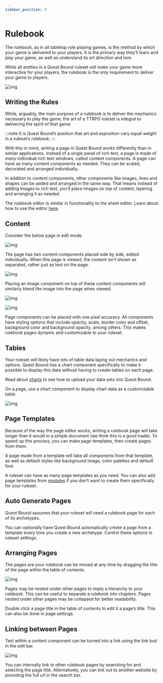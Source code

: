 ```yaml
---
sidebar_position: 8
---
```


# Rulebook

The rulebook, as in all tabletop role playing games, is the method by which your game is delivered to your players. It is the primary way they’ll learn and play your game, as well as understand its art direction and lore.

While all entities in a Quest Bound ruleset will make your game more interactive for your players, the rulebook is the only requirement to deliver your game to players.

![img](./img/rulebook-page.png)

## Writing the Rules

While, arguably, the main purpose of a rulebook is to deliver the mechanics necessary to play the game, the art of a TTRPG ruleset is integral to delivering the spirit of that game.

:::note
It is Quest Bound’s position that art and exposition cary equal weight in a ruleset’s rulebook.
:::

With this in mind, writing a page in Quest Bound works differently than in similar applications. Instead of a single panel of rich text, a page is made of _many_ individual rich text windows, called content components. A page can have as many content components as needed. They can be scaled, decorated and arranged individually.

In addition to content components, other components like images, lines and shapes can be added and arranged in the same way. That means instead of adding images to rich text, you’ll place images _on top_ of content, layering and arranging it as needed.

The rulebook editor is similar in functionality to the sheet editor. Learn about how to use the editor [here](./sheet-templates.md).

## Content

Consider the below page in edit mode.

![img](./img/content-components.png)

The page has two content components placed side by side, edited individually. When this page is viewed, the content isn’t shown as separated, rather just as text on the page.

![img](./img/content-view.png)

Placing an image component on top of these content components will similarly blend the image into the page when viewed.

![img](./img/image-edit.png)

![img](./img/image-view.png)

Page components can be placed with one pixel accuracy. All components have styling options that include opacity, scale, border color and offset, background color and background opacity, among others. This makes rulebook pages dynamic and customizable to your ruleset.

## Tables

Your ruleset will likely have lots of table data laying out mechanics and options. Quest Bound has a chart component specifically to make it possible to display this data without having to create tables on each page.

Read about [charts](./charts.md) to see how to upload your data sets into Quest Bound.

On a page, use a chart component to display chart data as a customizable table.

![img](./img/rulebook-chart.png)

## Page Templates

Because of the way the page editor works, writing a rulebook page will take longer than it would in a simple document (we think this is a good trade). To speed up this process, you can make page templates, then create pages from them.

A page made from a template will take all components from that template, as well as default styles like background image, color palettes and default font.

A ruleset can have as many page templates as you need. You can also add page templates from [modules](./rulesets/modules) if you don’t want to create them specifically for your ruleset.

## Auto Generate Pages

Quest Bound assumes that your ruleset will need a rulebook page for each of its archetypes.

You can optionally have Quest Bound automatically create a page from a template every time you create a new archetype. Control these options in ruleset settings.

## Arranging Pages

The pages are your rulebook can be moved at any time by dragging the title of the page within the table of contents.

![img](./img/arrange-pages.png)

Pages may be nested under other pages to imply a hierarchy to your rulebook. This can be useful to separate a rulebook into chapters. Pages nested under other pages may be collapsed for better readability.

Double click a page title in the table of contents to edit it a page’s title. This can also be done in page settings.

## Linking between Pages

Text within a content component can be turned into a link using the link tool in the edit bar.

![img](./img/link-pages.png)

You can internally link to other rulebook pages by searching for and selecting the page title. Alternatively, you can link out to another website by providing the full url in the search bar.
